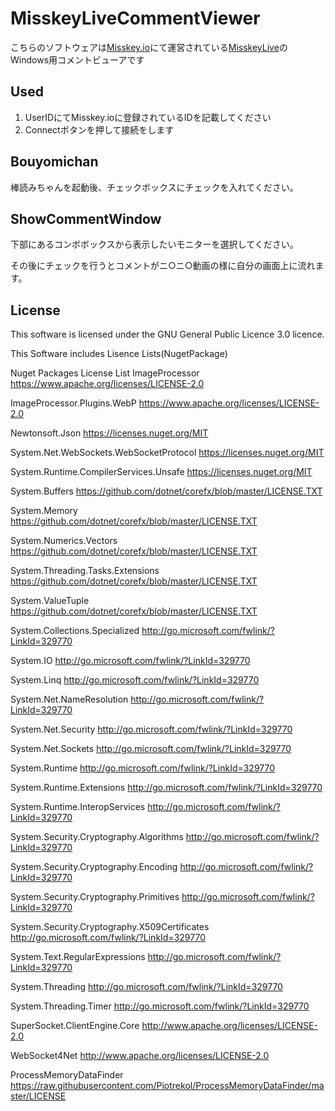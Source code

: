 # MisskeyLiveCommentViewer
こちらのソフトウェアは[Misskey.io](https://misskey.io)にて運営されている[MisskeyLive](https://live.misskey.io/)のWindows用コメントビューアです

## Used
1. UserIDにてMisskey.ioに登録されているIDを記載してください
2. Connectボタンを押して接続をします


## Bouyomichan

棒読みちゃんを起動後、チェックボックスにチェックを入れてください。

## ShowCommentWindow

下部にあるコンボボックスから表示したいモニターを選択してください。

その後にチェックを行うとコメントがニ○ニ○動画の様に自分の画面上に流れます。


## License

This software is licensed under the GNU General Public Licence 3.0 licence.

This Software includes Lisence Lists(NugetPackage)


Nuget Packages License List
ImageProcessor                                https://www.apache.org/licenses/LICENSE-2.0             

ImageProcessor.Plugins.WebP                   https://www.apache.org/licenses/LICENSE-2.0             

Newtonsoft.Json                               https://licenses.nuget.org/MIT                          

System.Net.WebSockets.WebSocketProtocol       https://licenses.nuget.org/MIT                          

System.Runtime.CompilerServices.Unsafe        https://licenses.nuget.org/MIT                          

System.Buffers                                https://github.com/dotnet/corefx/blob/master/LICENSE.TXT

System.Memory                                 https://github.com/dotnet/corefx/blob/master/LICENSE.TXT

System.Numerics.Vectors                       https://github.com/dotnet/corefx/blob/master/LICENSE.TXT

System.Threading.Tasks.Extensions             https://github.com/dotnet/corefx/blob/master/LICENSE.TXT

System.ValueTuple                             https://github.com/dotnet/corefx/blob/master/LICENSE.TXT

System.Collections.Specialized                http://go.microsoft.com/fwlink/?LinkId=329770           

System.IO                                     http://go.microsoft.com/fwlink/?LinkId=329770           

System.Linq                                   http://go.microsoft.com/fwlink/?LinkId=329770           

System.Net.NameResolution                     http://go.microsoft.com/fwlink/?LinkId=329770           

System.Net.Security                           http://go.microsoft.com/fwlink/?LinkId=329770           

System.Net.Sockets                            http://go.microsoft.com/fwlink/?LinkId=329770           

System.Runtime                                http://go.microsoft.com/fwlink/?LinkId=329770           

System.Runtime.Extensions                     http://go.microsoft.com/fwlink/?LinkId=329770           

System.Runtime.InteropServices                http://go.microsoft.com/fwlink/?LinkId=329770           

System.Security.Cryptography.Algorithms       http://go.microsoft.com/fwlink/?LinkId=329770           

System.Security.Cryptography.Encoding         http://go.microsoft.com/fwlink/?LinkId=329770           

System.Security.Cryptography.Primitives       http://go.microsoft.com/fwlink/?LinkId=329770           

System.Security.Cryptography.X509Certificates http://go.microsoft.com/fwlink/?LinkId=329770           

System.Text.RegularExpressions                http://go.microsoft.com/fwlink/?LinkId=329770           

System.Threading                              http://go.microsoft.com/fwlink/?LinkId=329770           

System.Threading.Timer                        http://go.microsoft.com/fwlink/?LinkId=329770           

SuperSocket.ClientEngine.Core                 http://www.apache.org/licenses/LICENSE-2.0              

WebSocket4Net                                 http://www.apache.org/licenses/LICENSE-2.0            

ProcessMemoryDataFinder                       https://raw.githubusercontent.com/Piotrekol/ProcessMemoryDataFinder/master/LICENSE